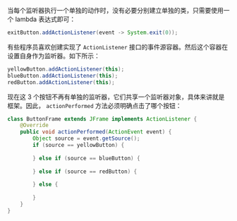 当每个监听器执行一个单独的动作时，没有必要分别建立单独的类，只需要使用一个 lambda 表达式即可：

```java
exitButton.addActionListener(event -> System.exit(0));
```

有些程序员喜欢创建实现了 `ActionListener` 接口的事件源容器。然后这个容器在设置自身作为监听器。如下所示：

```java
yellowButton.addActionListener(this);
blueButton.addActionListener(this);
redButton.addActionListener(this);
```

现在这 3 个按钮不再有单独的监听器，它们共享一个监听器对象，具体来讲就是框架。因此， `actionPerformed` 方法必须明确点击了哪个按钮：

```java
class ButtonFrame extends JFrame implements ActionListener {
    @Override
    public void actionPerformed(ActionEvent event) {
        Object source = event.getSource();
        if (source == yellowButton) {
            
        } else if (source == blueButton) {
            
        } else if (source == redButton) {
            
        } else {
            
        }
    }
}
```

